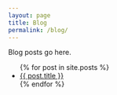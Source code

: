 ```yaml
---
layout: page
title: Blog
permalink: /blog/
---
```


Blog posts go here.

<ul>
  {% for post in site.posts %}
    <li>
      <a href="{{ post.url }}">{{ post.title }}</a>
    </li>
  {% endfor %}
</ul>